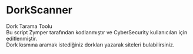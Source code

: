 # DorkScanner
Dork Tarama Toolu </br>
Bu script Zymper tarafından kodlanmıştır ve CyberSecurity kullanıcıları için editlenmiştir. </br>
Dork kısmına aramak istediğiniz dorkları yazarak siteleri bulabilirsiniz.
